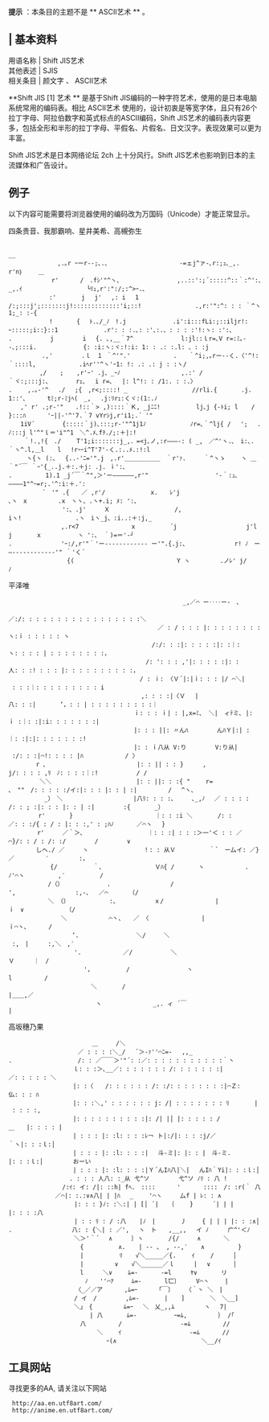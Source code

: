 **提示** ：本条目的主题不是 ** ASCII艺术  ** 。

|  **基本资料**  
---  
用语名称  |  Shift JIS艺术   
其他表述  |  SJIS   
相关条目  |  颜文字  、  ASCII艺术   
  
**Shift JIS [1]  艺术 ** 是基于Shift JIS编码的一种字符艺术，使用的是日本电脑系统常用的编码表。相比  ASCII艺术
使用的，设计初衷是等宽字体，且只有26个拉丁字母、阿拉伯数字和英式标点的ASCII编码，Shift
JIS艺术的编码表内容更多，包括全形和半形的拉丁字母、平假名、片假名、日文汉字。表现效果可以更为丰富。

Shift JIS艺术是日本网络论坛  2ch  上十分风行。Shift JIS艺术也影响到日本的主流媒体和广告设计。

##  例子

以下内容可能需要将浏览器使用的编码改为万国码（Unicode）才能正常显示。

四条贵音、我那霸响、星井美希、高槻弥生

    
    
    　　　　　　　　　　　　　　　　　　　　　　　　　　　　　　　　　　　　　　　　　　　　　　 　　__
    　　　　　　 　 ,.｡r ｰーr‐-;､.、　 　 　 　 　　　　　 -=ェj^ァ-､r:;ｭ､_,.　　　　　　　　　 　r'n｝　 　＿
    　　　　　 　 r'　　　 /　.fｼ'"^ヽ、　 　 　 　 　 　 ,..::':;´:::::^::｀:^':､_,.ｲ　　　　　　 　 　 　└ﾘｭ,r':":/;:^>ｰ.､
    　　　 　 　 :'　 　 　j　 j'　 ,: i　 1　　　　　 　　 /:;:::j';:::::::j!:::::::::::::'i;::!　　　　　　　　　.,r:'":^: : : ｀^ヽ1;_: :‐{
    　　 　　 　 !　　　　{　 ﾄ.､/_ﾉ　!.j　　　　 　 　 .i':i:::fLi:;::iljr!:ｰ:::::;i::}::1　　　　　　　 .r': : :.､: :'､:.、: : : :'!:ヽ: :':、
    .　 　 　 　 j　 　 　 i　 {. ､,__｀7^　　　　　　　　l:jl::ｌr=､V r=:ﾐ｡--､;:::i. 　　 　　　 　{: :i:ヽ:ヾ:!:i: 1: : .: :.l: 、: :j
    　　　　　 .,' 　 　 　.ｌ　１ ｀^'".'　　　　 　 　.　　｀^i;,｡rー‐-く.〈'^!:｀::::l,　　　　　 　 .iﾍr''^ヽ'ｰ1: !: .: .: j : :ヽ/
    　　 　 　,/ 　 ; 　 ,r'ｰ' .j、_ｰﾉ　　　　　　　　 　 ,.:' /　　　　　 ｀ヾ:;:::j:､　　　　 rｪ､　 i r=､　 |: l^!: : /1:. : :.〉
    .　　 ,.｡‐'^　 ./ 　;{　,r<;::::! _　　　 　 　　　　　 //rli.{　　　　.j.　　 1::'､　　　 tﾐ;r-ﾐjﾍ(　_,　 .j:ﾘrｪ:くヾ:(1:.ﾉ
    　　,' r' .;r‐'"　　.!::｀> ,)::::｀Ｋ, _jﾆﾆ!　　　　　　lj､j {-ﾄi; l 　 / 　 　 }:::ﾊ 　　　'ｰ||‐'^'7.｀7 vYrｼj,r'i1;.´ '"
    　　1iV´　　　　 {:::::｀j)､:::;r-'"^1j1ﾉ　 　 　　 　 ﾉr=､｀^lj{ / 　';　 .ﾉ:::j l'^"ｌ＝'i"^1　＼^.ﾒ､fｦ./;:＋|:!
    　　 ｀!.,!{　./　　 T'1;i:::::::j_,．=<j､ノ,:r―――‐: ( _,　／^'ヽ.､　i:､. ｀ヽ^.l,＿l 　 l　 !rｰｰi^T'7'‐く.:..ﾒ.:!:l
    　　　ヽ{ヽ (:、　 {..-'ﾆ='".j　,.r'＿＿＿＿＿＿　｀r'ｧ.　　　｀^ヽゝ　　 ヽ ＿｀"´￣ ｀ｰ'{_..j.＋:.＋j: .j. ｉ':､
    .　　　　　 1).1 _j´￣｀^",＞'ー――――――,r'"　　　　　　　　 　　 '-｀:ｭ､ ――――1"^ｰ=r;.'^:i:＋.':
    　　　　　 ´　'" .{　　／ ,r'/　　　　　　　 x.　　ﾚ'j　　　　　　　　　 　 　､ヽ　x　　 　 　.x　ヽヽ、.ヽ+.i; ﾒ: ':、
    　　　　　　　　　':、.j'　　　Ｘ　　　　　 　 　 　　/, 　　　　　　　　　　　　iヽ!　 　 　　 　 　 .ヽ　iヽ_j、:i..:＋:j,_
    　　 　 　 　　　,.r<7　　　 　 　　 　x　 　　 　 ´j　　　　　　　　　　　 j'l j　　　　ｘ　　　　　　ヽ ':、 ｀)=＝'-┘
    .　　　　　　 　 'ｰ:/,r'"｀'ー------------ ー'".{.j:、　　　　　　 　 r! ﾉ　ー―-----------‐'" ｀'く´
    　　　　 　 　　 　{(　　　　 　 　 　　 　 　 　　 　Y ヽ　　　　　.ノﾚ' j/　　　　　　　　　　　　　 　 　 ﾉ
    

平泽唯

    
    
    　　　　　　　　　　　　　　　　　　　　　　　　　　　 　 _,／⌒ ー‥‥ー-　､
    　　　　　　　　　　　　　　　　　　　　　　　　　 　 ／:/: : : : : : : : : : : : : : : : :＼
    　　　　　　　　　　　　　　　　　　　　　　　　　／ : / : : : |: : : : : : : : ヽ:ｉ : : : : : ヽ
    　　　　　　　　　　　　　　　　　　　　　　　　/:/: : :|: : : : :|: :｜: ヽ: : : : | : : : : : : : :，
    　　　　　　　　　　　　　　　　　　　　　　　/: ': : : ,'|: : : : :|: :人: : :! : : : |: : : : : : : : : :，
    　　　　　　　　　　　　　　　　　　　　　　/ : ｉ: 〈Ｖ´|:|ｉ: : : |/ ⌒＼| : : :｜: : : : : : : : : i
    　　　　　　　　　　　　 　 　 　 　 　 　 ,: : : :|〈Ｖ　 |八: : :|　　　　‘，: : | : : : : : : : : :｜
    　　　　　　　　　　　　　　　　　　　　　ｉ: : : ｉ| : |,x=ﾐ、 ＼|　ィﾃミ､ |:ｉ :｜: :|:i: : : : : : :|
    　　　　　　　　　　　　　　　　　　　　　|: : : ||: 〃んﾊ　 　 　 んﾊＹ|:| :｜: :|:|: : : : : : :!
    　　　　　　　　　　　　　　　　　　　　　|: : ｉ八从 V:り　 　 　 V:り从| :/: : :|⌒!: : : : |ﾊ　　　　　　　/ 〉
    　　　　 r ､　　　　　　　　　　　　　 　 |: : || : : }　 　 ,　　 　 　 　 j/: : : : ,ﾘ　ﾉ: : : :｜:!　 　 　 　 / /
    　　　 　 ＼＼　　　　 　 　 　 　 　 　 |: : ||: : :{ "　　 r= ､　""　/: : : : :/イ:|: : : |: : | :|　　　 　 /　 ^ヽ、
    　　　　　　_）　＼　　　　　　　　 　 　 |八ﾘ: : : :､　　　､_,ﾉ　 ／ : : : : /: : ; :|: : : |: : | :|　 　 　 :{　　　　_）
    　　　　　r'　　　　}　　 　 　 　 　 　 　 　 ｜: : :i ＼　　 　 /: :／: : :/{ : / : |: : :,' : ;ﾊﾉ 　 　 ／⌒ヽ　 }
    　 　 　 r'　　　／＾＞､　　　　　　　 　 　 ｜: : :| : : :＞一'＜ : : ／⌒}/: : / : /: :/　 　 　 /　 　 　 ∨
    　　　　 しヘ./ ／　　　ヽ　　　　　　　 　 ！: : 从Ｖ　　　　　 ｀`　ー厶イ: ／}／　　　 　 ′　　　　　:，
    　　　　　　　{/　　　　　　｀､　　　　　 　 　 Ｖﾊ{ /　　　　ヽ　　　 　 　 .ﾉ'⌒ヽ　　　　　 ,′　　 　 　 /
    　　　　　　 /（）　　　　 　 　 .　　　 　 　 　 　 /　　　 　 　 ',　　　　　　　　　　:,-､　 ／⌒　　　　（/
    　　　　　　 ＼ （）　　　　　 　 :、　 　 　 　 ｘ/ 　 　 　 　 　 |　 　 　 　 　 　 　 ｉ　∨ 　 　 　 　 （/
    　　　　　 　 　 ＼ 　 　 　 　 ⌒丶、　　／ 〈　　　　　 　 　 | 　 　 　 　 　 　 　 　 ｉ⌒ヽ､　　　 /
    　　 　 　 　 　 　 ‘.　 　 　 　 　 　 ＼/　　　＼　　　　　　　　　　　　　 　 　 　 :,　|　 　 :,＼　,′
    　　　　　　　　　　　'.　　　　　　　／/　 　 　 　 ＼　　　 　 　 　 　 　 　 　 　 　 Ｖ　 　 ｜　/
    　　　　 　 　 　 　 　 '，　　　　　　/　 　 　 　 　 　 丶　　　　　　　　　　　　　　　l 　 　 　 /
    　　 　 　 　 　 　 　 　 ＼　　 　 /　 　 　 　 　 　 　　　　　　　　　　　　　　　　　 |＿＿,／
    　　　　　　　　　　　　　　 ヽ　　　　　　　　 _,. ィ ´￣　　　　　　　　　　　　　　 　 |
    

高坂穗乃果

    
    
    　　　　　　　　　　　　　　＿　　　/＼
    　　　　　　　　　　　 ／ : : : :＼_/　 ´＞‐ｧ''⌒ﾆ=-　 ,,_
    .　　　　 　 　 　 　 /: : ／￣￣＞'"´: :／: : : : : : : : : : :｀丶
    　　　　　　　 　 　 ｌ: : :＞､__／: : : : : : : /: : : : : : :|／: : : : : ＼
    　　　　　　　 　 　 |: :〈　　/: : : : : : /: :/: : : : : : : :|⌒Ｚ:仏: : : ﾊ
    　　　　　　　 　 　 |: : :＼,' : : : : : : j: /| : : : : : : : ﾘ　　 　 | : : : :,
    　　　　　　　 　 　 |: : : : : : : : : :|: /| |│ |: : : : : /　＿　　|: : : : |
    　　　　　　　 　 　 | : : : |: :l: : : :ﾚ￢ ト|:/|: : : :j/／　　｀ヽ|: : :ｌ:│
    　　　　　　　 　 　 | : : : |: :l: : : :|　 斗-ミ|: |: : |　斗-ミ.　 |: : :ｌ:│　　　　　おーい
    　　　　　　　 　 　 | : : : |: :l: : : :|Ｙ´んIﾊ八|＼|　 んIﾊ｀Yi|: : :ｌ:│
    　　　　　　　　 　 . : : : 人八: :_从 弋^ソ　 　 　 弋^ソ ﾉﾘ : 八 !
    　　　　　　　　　/:ｲ: イ: /|: ::h| fﾍ.　::::　　　 ' 　 　 ::::　/: :r(｀ 八
    　　　　 　 　 ／⌒|: :.:∨∧八| | |ﾊ　 _　　 '⌒ヽ　　　厶f | ﾚ: : ∧
    　　　　 　 　 　 　 |: : : }ﾉ: :＼:| | [│ ´|　 ｛　　 }　 　 ´| | | |: : : :八
    　　　　 　 　 　 　 | : : ﾘ : / :八 　 |ﾉ　|　　 　 丿　　 { | | | |: : :∧│
    .　　　 　 　 　 　 八: : {＼| : ／',　 ヽ　ト　　,__,, 　イ ﾉ　 　 广^'＜ﾉ
    　　　　　　　　　　　＼＞'＾´　 ∧ 　　 ｝ヽ　　 　 /{/　　　∧ 　 　 ＼
    　　　　　　　　　　　　{　　 　 　 ∧. 　 | -- 、 , --,′ 　 ∧　　　　　 }
    　　　　　　　　　　　　|　　　　　　ﾘ 　 √＼_____／{.　　 ｲ　　 /　 　 │
    　　　　　　　　　　　　|　　　 　 ∨ 　 √＼______／ｌ　 　 |　 ∨ 　 　 │
    　　　　　　　　　　　　l　 　 ＼∨　　 ﾑ=- 　 　 -=l 　　 ﾔ∨　　　　リ
    　 　 　 　 　 　 　 　 ﾉ　　''⌒ｱ　　　ﾑ=- 　 　 l匸〕　 　 V⌒丶　　 |
    　　　　　　　　　 　 〈_／／ア　　　 ,ﾑ=ｰ　　　 ｢￣〕　　　〈｀丶 ＼　|
    　　　　　　　　　　　/ イ　/　 　 　 ,ﾑ=-　　 　 | 　 ]　　 　 ＼　＼__]
    　　　　　　　　　　　＼｣　{　　　 　 ﾑ=ｰ　 ＼　乂_,,ﾑ　　　　　ヽ　 7|
    　　　　 　 　 　 　 　 　| 八　　　　ﾑ=-　　　　 　 ｰ=ﾑ,　　　 　 ｝ /｢
    　　　　　　　　　　　　八 　 　 　 /　　　　　　 　 　 -=ﾑ 　 　 　 //
    　　　 　 　 　 　 　 　 　 ＼　　 ｲ　　　　　　 　 　 　 -=ﾑ 　 　 //
    　　　　　　　　　　　 　 　 　 ｰ(∧　　　　 　 　 　 　 　 　 ＼__/ｲ
    

##  工具网站

寻找更多的AA, 请关注以下网站

     http://aa.en.utf8art.com/ 
     http://anime.en.utf8art.com/ 